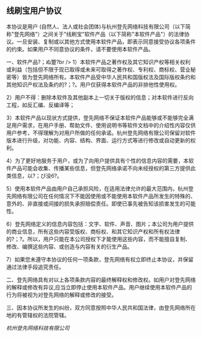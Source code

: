 ## 线刷宝用户协议

本协议是用户 (自然人、法人或社会团体)与杭州登先网络科技有限公司（以下简称"登先网络"）之间关于"线刷宝"软件产品（以下简称"本软件产品"）的法律协议。一旦安装、复制或以其他方式使用本软件产品，即表示同意接受协议各项条件的约束。如果用户不同意协议的条件，请不要使用本软件产品。

一、软件产品?；ぬ蹩?br />
1）本软件产品之著作权及其它知识产权等相关权利或利益（包括但不限于现已取得或未来可取得之著作权、专利权、商标权、营业秘密等）皆为登先网络所有。本软件产品受中华人民共和国版权法及国际版权条约和其他知识产权法及条约的?；?。用户仅获得本软件产品的非排他性使用权。

2）用户不得：删除本软件及其他副本上一切关于版权的信息；对本软件进行反向工程，如反汇编、反编译等；

3）本软件产品以现状方式提供，登先网络不保证本软件产品能够或不能够完全满足用户需求，在用户手册、帮助文件、使用说明书等软件文档中的介绍性内容仅供用户参考，不得理解为对用户所做的任何承诺。杭州登先网络有限公司保留对软件版本进行升级，对功能、内容、结构、界面、运行方式等进行修改或自动更新的权利。

4）为了更好地服务于用户，或为了向用户提供具有个性的信息内容的需要，本软件产品可能会收集、传播某些信息，但登先网络承诺不向未经授权的第三方提供此类信息，以?；び没б?。

5）使用本软件产品由用户自己承担风险，在适用法律允许的最大范围内，杭州登先网络有限公司在任何情况下不能因使用或不能使用本软件产品所发生的特殊的、意外的、非直接或间接的损失承担赔偿责任。即使已事先被告知该损害发生的可能性。

6）登先网络定义的信息内容包括：文字、软件、声音、图片；本公司为用户提供的商业信息，所有这些内容受版权、商标权、和其它知识产权和所有权法律的?；?。所以，用户只能在本公司授权下才能使用这些内容，而不能擅自复制、修改、编撰这些内容、或创造与内容有关的衍生产品。

7）如果您未遵守本协议的任何一项条款，登先网络有权立即终止本协议，并保留通过法律手段追究责任。

二、登先网络具有对以上各项条款内容的最终解释权和修改权。如用户对登先网络的解释或修改有异议,应当立即停止使用本软件产品。用户继续使用本软件产品的行为将被视为对登先网络的解释或修改的接受。


三、因本协议所发生的纠纷，双方同意按照中华人民共和国法律，由登先网络所在地的有管辖权的法院管辖。


*杭州登先网络科技有限公司*